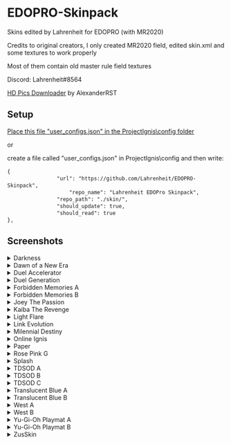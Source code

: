 # EDOPRO-Skinpack
Skins edited by Lahrenheit for EDOPRO (with MR2020)


Credits to original creators, I only created MR2020 field, edited skin.xml and some textures to work properly

Most of them contain old master rule field textures

Discord: Lahrenheit#8564

[HD Pics Downloader](https://github.com/AlexsanderRST/EDOPro-HD-Pics-Downloader) by AlexanderRST


## Setup
[Place this file "user_configs.json" in the ProjectIgnis\config folder](https://github.com/Lahrenheit/EDOPRO-Skinpack/releases/download/edopro-skinpack/user_configs.json)

or

create a file called "user_configs.json" in ProjectIgnis\config and then write:

```
{
     			"url": "https://github.com/Lahrenheit/EDOPRO-Skinpack",
      		        "repo_name": "Lahrenheit EDOPro Skinpack",
     			"repo_path": "./skin/",
     			"should_update": true,
     			"should_read": true
},
```

## Screenshots

<details><summary>Darkness</summary>
<p>
   
![Screenshot 35](https://github.com/Lahrenheit/EDOPRO-Skinpack/blob/screenshots/EDOPro%202022-03-25%2014-22-29.png)
![Screenshot 36](https://github.com/Lahrenheit/EDOPRO-Skinpack/blob/screenshots/EDOPro%202022-03-25%2014-27-19.png)
</p>
</details>

<details><summary>Dawn of a New Era</summary>
<p>
 
![Screenshot 23](https://github.com/Lahrenheit/EDOPRO-Skinpack/blob/screenshots/EDOPro%202022-03-25%2014-22-52.png)
![Screenshot 24](https://github.com/Lahrenheit/EDOPRO-Skinpack/blob/screenshots/EDOPro%202022-03-25%2014-27-28.png)
</p>
</details>

<details><summary>Duel Accelerator</summary>
<p>
 
![Screenshot 27](https://github.com/Lahrenheit/EDOPRO-Skinpack/blob/screenshots/EDOPro%202022-03-25%2014-23-11.png)
![Screenshot 28](https://github.com/Lahrenheit/EDOPRO-Skinpack/blob/screenshots/EDOPro%202022-03-25%2014-27-34.png)
</p>
</details>

<details><summary>Duel Generation</summary>
<p>
 
![Screenshot 5](https://github.com/Lahrenheit/EDOPRO-Skinpack/blob/screenshots/EDOPro%202022-03-25%2014-23-20.png)
![Screenshot 6](https://github.com/Lahrenheit/EDOPRO-Skinpack/blob/screenshots/EDOPro%202022-03-25%2014-27-41.png)
</p>
</details>

<details><summary>Forbidden Memories A</summary>
<p>
 
![Screenshot 7](https://github.com/Lahrenheit/EDOPRO-Skinpack/blob/screenshots/EDOPro%202022-03-25%2014-23-30.png)
![Screenshot 8](https://github.com/Lahrenheit/EDOPRO-Skinpack/blob/screenshots/EDOPro%202022-03-25%2014-27-49.png)
</p>
</details>

<details><summary>Forbidden Memories B</summary>
<p>
 
![Screenshot 9](https://github.com/Lahrenheit/EDOPRO-Skinpack/blob/screenshots/EDOPro%202022-03-25%2014-23-39.png)
![Screenshot 10](https://github.com/Lahrenheit/EDOPRO-Skinpack/blob/screenshots/EDOPro%202022-03-25%2014-27-55.png)
</p>
</details>

<details><summary>Joey The Passion</summary>
<p>
 
![Screenshot 11](https://github.com/Lahrenheit/EDOPRO-Skinpack/blob/screenshots/EDOPro%202022-03-25%2014-24-00.png)
![Screenshot 12](https://github.com/Lahrenheit/EDOPRO-Skinpack/blob/screenshots/EDOPro%202022-03-25%2014-28-03.png)
</p>
</details>

<details><summary>Kaiba The Revenge</summary>
<p>
 
![Screenshot 13](https://github.com/Lahrenheit/EDOPRO-Skinpack/blob/screenshots/EDOPro%202022-03-25%2014-24-10.png)
![Screenshot 14](https://github.com/Lahrenheit/EDOPRO-Skinpack/blob/screenshots/EDOPro%202022-03-25%2014-28-10.png)
</p>
</details>

<details><summary>Light Flare</summary>
<p>
   
![Screenshot 33](https://github.com/Lahrenheit/EDOPRO-Skinpack/blob/screenshots/EDOPro%202022-03-25%2014-24-20.png)
![Screenshot 34](https://github.com/Lahrenheit/EDOPRO-Skinpack/blob/screenshots/EDOPro%202022-03-25%2014-28-16.png)
</p>
</details>

<details><summary>Link Evolution</summary>
<p>
 
![Screenshot 15](https://github.com/Lahrenheit/EDOPRO-Skinpack/blob/screenshots/EDOPro%202022-03-25%2014-24-34.png)
![Screenshot 16](https://github.com/Lahrenheit/EDOPRO-Skinpack/blob/screenshots/EDOPro%202022-03-25%2014-28-24.png)
</p>
</details>

<details><summary>Milennial Destiny</summary>
<p>
 
![Screenshot 17](https://github.com/Lahrenheit/EDOPRO-Skinpack/blob/screenshots/EDOPro%202022-03-25%2014-24-45.png)
![Screenshot 18](https://github.com/Lahrenheit/EDOPRO-Skinpack/blob/screenshots/EDOPro%202022-03-25%2014-28-32.png)
</p>
</details>

<details><summary>Online Ignis</summary>
<p>
 
![Screenshot 29](https://github.com/Lahrenheit/EDOPRO-Skinpack/blob/screenshots/EDOPro%202022-03-25%2014-24-54.png)
![Screenshot 30](https://github.com/Lahrenheit/EDOPRO-Skinpack/blob/screenshots/EDOPro%202022-03-25%2014-28-39.png)
</p>
</details>

<details><summary>Paper</summary>
<p>
   
![Screenshot 39](https://github.com/Lahrenheit/EDOPRO-Skinpack/blob/screenshots/EDOPro%202022-03-25%2014-25-02.png)
![Screenshot 40](https://github.com/Lahrenheit/EDOPRO-Skinpack/blob/screenshots/EDOPro%202022-03-25%2014-28-47.png)
</p>
</details>

<details><summary>Rose Pink G</summary>
<p>
   
![Screenshot 43](https://github.com/Lahrenheit/EDOPRO-Skinpack/blob/screenshots/EDOPro%202022-03-25%2014-25-19.png)
![Screenshot 44](https://github.com/Lahrenheit/EDOPRO-Skinpack/blob/screenshots/EDOPro%202022-03-25%2014-28-58.png)
</p>
</details>

<details><summary>Splash</summary>
<p>
   
![Screenshot 41](https://github.com/Lahrenheit/EDOPRO-Skinpack/blob/screenshots/EDOPro%202022-03-25%2014-46-14.png)
![Screenshot 42](https://github.com/Lahrenheit/EDOPRO-Skinpack/blob/screenshots/EDOPro%202022-03-25%2014-46-19.png)
</p>
</details>

<details><summary>TDSOD A</summary>
<p>
 
![Screenshot 1](https://github.com/Lahrenheit/EDOPRO-Skinpack/blob/screenshots/EDOPro%202022-03-25%2014-25-37.png)
![Screenshot 2](https://github.com/Lahrenheit/EDOPRO-Skinpack/blob/screenshots/EDOPro%202022-03-25%2014-29-07.png)
</p>
</details>

<details><summary>TDSOD B</summary>
<p>
 
![Screenshot 3](https://github.com/Lahrenheit/EDOPRO-Skinpack/blob/screenshots/EDOPro%202022-03-25%2014-25-47.png)
![Screenshot 4](https://github.com/Lahrenheit/EDOPRO-Skinpack/blob/screenshots/EDOPro%202022-03-25%2014-29-14.png)
</p>
</details>

<details><summary>TDSOD C</summary>
<p>
 
![Screenshot 27](https://github.com/Lahrenheit/EDOPRO-Skinpack/blob/screenshots/EDOPro%202022-03-25%2014-25-54.png)
![Screenshot 28](https://github.com/Lahrenheit/EDOPRO-Skinpack/blob/screenshots/EDOPro%202022-03-25%2014-29-21.png)
</p>
</details>

<details><summary>Translucent Blue A</summary>
<p>
 
![Screenshot 19](https://github.com/Lahrenheit/EDOPRO-Skinpack/blob/screenshots/EDOPro%202022-03-25%2014-26-04.png)
![Screenshot 20](https://github.com/Lahrenheit/EDOPRO-Skinpack/blob/screenshots/EDOPro%202022-03-25%2014-29-31.png)
</p>
</details>

<details><summary>Translucent Blue B</summary>
<p>
   
![Screenshot 21](https://github.com/Lahrenheit/EDOPRO-Skinpack/blob/screenshots/EDOPro%202022-03-25%2014-26-13.png)
![Screenshot 22](https://github.com/Lahrenheit/EDOPRO-Skinpack/blob/screenshots/EDOPro%202022-03-25%2014-29-38.png)
</p>
</details>

<details><summary>West A</summary>
<p>
   
![Screenshot 37](https://github.com/Lahrenheit/EDOPRO-Skinpack/blob/screenshots/EDOPro%202022-03-25%2014-26-25.png)
![Screenshot 38](https://github.com/Lahrenheit/EDOPRO-Skinpack/blob/screenshots/EDOPro%202022-03-25%2014-29-44.png)
</p>
</details>

<details><summary>West B</summary>
<p>
   
![Screenshot 43](https://github.com/Lahrenheit/EDOPRO-Skinpack/blob/screenshots/EDOPro%202022-03-25%2014-26-32.png)
![Screenshot 44](https://github.com/Lahrenheit/EDOPRO-Skinpack/blob/screenshots/EDOPro%202022-03-25%2014-29-50.png)
</p>
</details>

<details><summary>Yu-Gi-Oh Playmat A</summary>
<p>
   
![Screenshot 23](https://github.com/Lahrenheit/EDOPRO-Skinpack/blob/screenshots/EDOPro%202022-03-25%2014-26-41.png)
![Screenshot 24](https://github.com/Lahrenheit/EDOPRO-Skinpack/blob/screenshots/EDOPro%202022-03-25%2014-30-00.png)
</p>
</details>

<details><summary>Yu-Gi-Oh Playmat B</summary>
<p>
   
![Screenshot 25](https://github.com/Lahrenheit/EDOPRO-Skinpack/blob/screenshots/EDOPro%202022-03-25%2014-26-48.png)
![Screenshot 26](https://github.com/Lahrenheit/EDOPRO-Skinpack/blob/screenshots/EDOPro%202022-03-25%2014-30-06.png)
</p>
</details>

<details><summary>ZusSkin</summary>
<p>
   
![Screenshot 31](https://github.com/Lahrenheit/EDOPRO-Skinpack/blob/screenshots/EDOPro%202022-03-25%2014-27-03.png)
![Screenshot 32](https://github.com/Lahrenheit/EDOPRO-Skinpack/blob/screenshots/EDOPro%202022-03-25%2014-30-13.png)
</p>
</details>


